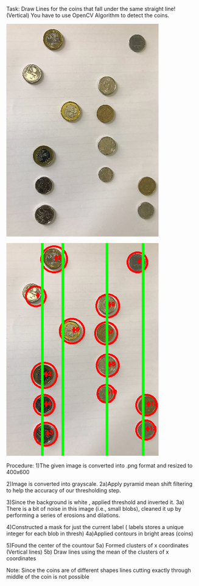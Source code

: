 Task:
Draw Lines for the coins that fall under the same straight line! (Vertical)
You have to use OpenCV Algorithm to detect the coins.

![Coin](https://github.com/Maouriyan/Machine-Learning/blob/master/OpenCV/coin_46.png)

![Output](https://github.com/Maouriyan/Machine-Learning/blob/master/OpenCV/FInal_Output.png)

Procedure:
1)The given image is converted into .png format and resized to 400x600

2)Image is converted into grayscale.
2a)Apply pyramid mean shift filtering to help the accuracy of our thresholding step.

3)Since the background is white , applied threshold and inverted it. 
3a) There is a bit of noise in this image (i.e., small blobs), cleaned it up by performing a series of erosions and dilations.

4)Constructed a mask for just the current label ( labels  stores a unique integer for each blob in thresh)
4a)Applied contours in bright areas (coins)

5)Found the center of the countour 
5a) Formed clusters of x coordinates (Vertical lines)
5b) Draw lines using the mean of the clusters of x coordinates

Note: Since the coins are of different shapes lines cutting exactly through middle of the coin is not possible


